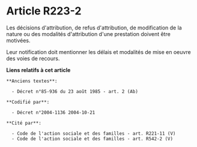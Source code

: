 # Article R223-2

Les décisions d'attribution, de refus d'attribution, de modification de la nature ou des modalités d'attribution d'une
prestation doivent être motivées.

Leur notification doit mentionner les délais et modalités de mise en oeuvre des voies de recours.

**Liens relatifs à cet article**

	**Anciens textes**:

	  - Décret n°85-936 du 23 août 1985 - art. 2 (Ab)

	**Codifié par**:

	  - Décret n°2004-1136 2004-10-21

	**Cité par**:

	  - Code de l'action sociale et des familles - art. R221-11 (V)
	  - Code de l'action sociale et des familles - art. R542-2 (V)
